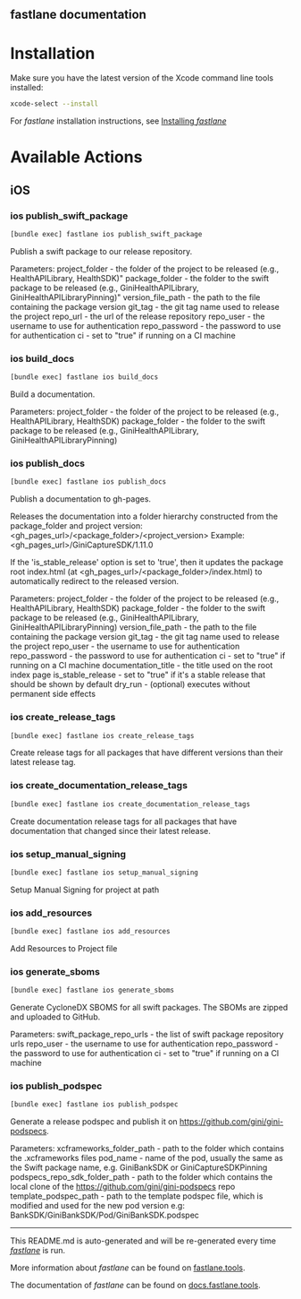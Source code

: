 fastlane documentation
----

# Installation

Make sure you have the latest version of the Xcode command line tools installed:

```sh
xcode-select --install
```

For _fastlane_ installation instructions, see [Installing _fastlane_](https://docs.fastlane.tools/#installing-fastlane)

# Available Actions

## iOS

### ios publish_swift_package

```sh
[bundle exec] fastlane ios publish_swift_package
```

Publish a swift package to our release repository.

Parameters:
  project_folder        - the folder of the project to be released (e.g., HealthAPILibrary, HealthSDK)"
  package_folder        - the folder to the swift package to be released (e.g., GiniHealthAPILibrary, GiniHealthAPILibraryPinning)"
  version_file_path     - the path to the file containing the package version
  git_tag               - the git tag name used to release the project
  repo_url              - the url of the release repository
  repo_user             - the username to use for authentication
  repo_password         - the password to use for authentication
  ci                    - set to "true" if running on a CI machine



### ios build_docs

```sh
[bundle exec] fastlane ios build_docs
```

Build a documentation.
 
Parameters:
  project_folder        - the folder of the project to be released (e.g., HealthAPILibrary, HealthSDK)
  package_folder        - the folder to the swift package to be released (e.g., GiniHealthAPILibrary, GiniHealthAPILibraryPinning)


### ios publish_docs

```sh
[bundle exec] fastlane ios publish_docs
```

Publish a documentation to gh-pages.

Releases the documentation into a folder hierarchy constructed from the package_folder and project version:
<gh_pages_url>/<package_folder>/<project_version>
Example: <gh_pages_url>/GiniCaptureSDK/1.11.0

If the 'is_stable_release' option is set to 'true', then it updates the package root index.html 
(at <gh_pages_url>/<package_folder>/index.html) to automatically redirect to the released version.

Parameters:
  project_folder        - the folder of the project to be released (e.g., HealthAPILibrary, HealthSDK)
  package_folder        - the folder to the swift package to be released (e.g., GiniHealthAPILibrary, GiniHealthAPILibraryPinning)
  version_file_path     - the path to the file containing the package version
  git_tag               - the git tag name used to release the project
  repo_user             - the username to use for authentication
  repo_password         - the password to use for authentication
  ci                    - set to "true" if running on a CI machine
  documentation_title   - the title used on the root index page
  is_stable_release     - set to "true" if it's a stable release that should be shown by default 
  dry_run               - (optional) executes without permanent side effects



### ios create_release_tags

```sh
[bundle exec] fastlane ios create_release_tags
```

Create release tags for all packages that have different versions than their latest release tag.


### ios create_documentation_release_tags

```sh
[bundle exec] fastlane ios create_documentation_release_tags
```

Create documentation release tags for all packages that have documentation that changed since their latest release.


### ios setup_manual_signing

```sh
[bundle exec] fastlane ios setup_manual_signing
```

Setup Manual Signing for project at path


### ios add_resources

```sh
[bundle exec] fastlane ios add_resources
```

Add Resources to Project file


### ios generate_sboms

```sh
[bundle exec] fastlane ios generate_sboms
```

Generate CycloneDX SBOMS for all swift packages. The SBOMs are zipped and uploaded to GitHub.

Parameters:
  swift_package_repo_urls     - the list of swift package repository urls
  repo_user                   - the username to use for authentication
  repo_password               - the password to use for authentication
  ci                          - set to "true" if running on a CI machine



### ios publish_podspec

```sh
[bundle exec] fastlane ios publish_podspec
```

Generate a release podspec and publish it on https://github.com/gini/gini-podspecs.

Parameters:
  xcframeworks_folder_path        - path to the folder which contains the .xcframeworks files
  pod_name                        - name of the pod, usually the same as the Swift package name, e.g. GiniBankSDK or GiniCaptureSDKPinning
  podspecs_repo_sdk_folder_path   - path to the folder which contains the local clone of the https://github.com/gini/gini-podspecs repo
  template_podspec_path           - path to the template podspec file, which is modified and used for the new pod version e.g: BankSDK/GiniBankSDK/Pod/GiniBankSDK.podspec



----

This README.md is auto-generated and will be re-generated every time [_fastlane_](https://fastlane.tools) is run.

More information about _fastlane_ can be found on [fastlane.tools](https://fastlane.tools).

The documentation of _fastlane_ can be found on [docs.fastlane.tools](https://docs.fastlane.tools).
